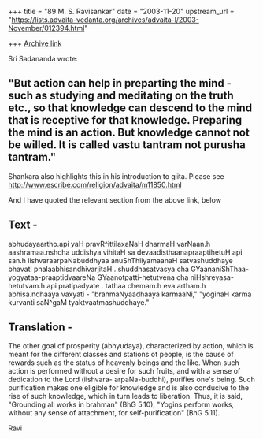 +++
title = "89 M. S. Ravisankar"
date = "2003-11-20"
upstream_url = "https://lists.advaita-vedanta.org/archives/advaita-l/2003-November/012394.html"

+++
[Archive link](https://lists.advaita-vedanta.org/archives/advaita-l/2003-November/012394.html)

Sri Sadananda wrote:

"But action can help in preparting the mind - such as studying and
meditating on the truth etc., so that knowledge can descend to the mind
that is receptive for that knowledge.  Preparing the mind is an action.
But knowledge cannot not be willed.  It is called vastu tantram not
purusha tantram."
---


Shankara also highlights this in his introduction to giita. Please see
http://www.escribe.com/religion/advaita/m11850.html

And I have quoted the relevant section from the above link,  below

<begin quote>

Text -
----
abhudayaartho.api yaH pravR^ittilaxaNaH dharmaH varNaan.h aashramaa.nshcha
uddishya vihitaH sa devaadisthaanapraaptihetuH api san.h
iishvaraarpaNabuddhyaa anuShThiiyamaanaH satvashuddhaye bhavati
phalaabhisandhivarjitaH . shuddhasatvasya cha
GYaananiShThaa-yogyataa-praaptidvaareNa GYaanotpatti-hetutvena cha
niHshreyasa- hetutvam.h api pratipadyate . tathaa chemam.h eva artham.h
abhisa.ndhaaya vaxyati - "brahmaNyaadhaaya karmaaNi," "yoginaH karma
kurvanti saN^gaM
tyaktvaatmashuddhaye."

Translation -
-----------
The other goal of prosperity (abhyudaya), characterized by action, which is
meant for the different classes and stations of people, is the cause of
rewards
such as the status of heavenly beings and the like. When such action is
performed
without a desire for such fruits, and with a sense of dedication to the Lord
(iishvara- arpaNa-buddhi), purifies one's being. Such purification makes one
eligible
for knowledge and is also conducive to the rise of such knowledge, which in
turn
leads to liberation. Thus, it is said, "Grounding all works in brahman" (BhG
5.10), "Yogins perform works, without any sense of attachment, for
self-purification" (BhG 5.11).

<end quote>


Ravi

